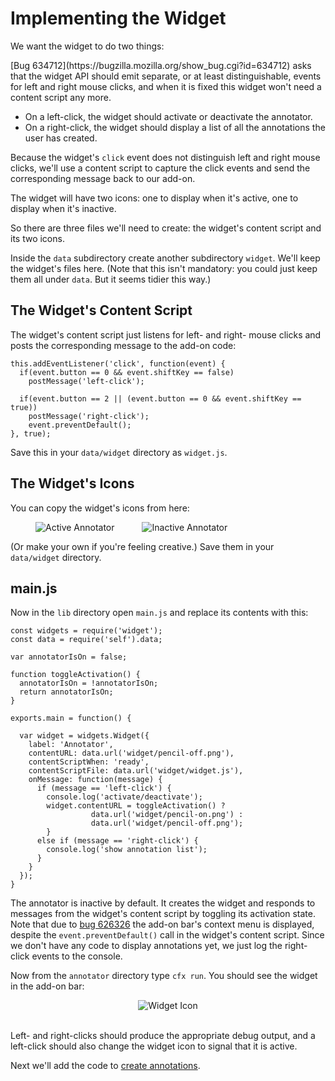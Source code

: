 # Implementing the Widget #

We want the widget to do two things:

<span class="aside">
[Bug 634712](https://bugzilla.mozilla.org/show_bug.cgi?id=634712) asks that
the widget API should emit separate, or at least distinguishable, events for
left and right mouse clicks, and when it is fixed this widget won't need a
content script any more.</span>

* On a left-click, the widget should activate or deactivate the annotator.
* On a right-click, the widget should display a list of all the annotations
the user has created.

Because the widget's `click` event does not distinguish left and right mouse
clicks, we'll use a content script to capture the click events and send the
corresponding message back to our add-on.

The widget will have two icons: one to display when it's active, one to display
when it's inactive.

So there are three files we'll need to create: the widget's content script and
its two icons.

Inside the `data` subdirectory create another subdirectory `widget`. We'll
keep the widget's files here. (Note that this isn't mandatory: you could just
keep them all under `data`.  But it seems tidier this way.)

## The Widget's Content Script ##

The widget's content script just listens for left- and right- mouse clicks and
posts the corresponding message to the add-on code:

    this.addEventListener('click', function(event) {
      if(event.button == 0 && event.shiftKey == false)
        postMessage('left-click');

      if(event.button == 2 || (event.button == 0 && event.shiftKey == true))
        postMessage('right-click');
        event.preventDefault();
    }, true);

Save this in your `data/widget` directory as `widget.js`.

## The Widget's Icons ##

You can copy the widget's icons from here:

<img style="margin-left:40px; margin-right:20px;" src="media/annotator/pencil-on.png" alt="Active Annotator">
<img style="margin-left:20px; margin-right:20px;" src="media/annotator/pencil-off.png" alt="Inactive Annotator">

(Or make your own if you're feeling creative.) Save them in your `data/widget` directory.

## main.js ##

Now in the `lib` directory open `main.js` and replace its contents with this:

    const widgets = require('widget');
    const data = require('self').data;

    var annotatorIsOn = false;

    function toggleActivation() {
      annotatorIsOn = !annotatorIsOn;
      return annotatorIsOn;
    }

    exports.main = function() {

      var widget = widgets.Widget({
        label: 'Annotator',
        contentURL: data.url('widget/pencil-off.png'),
        contentScriptWhen: 'ready',
        contentScriptFile: data.url('widget/widget.js'),
        onMessage: function(message) {
          if (message == 'left-click') {
            console.log('activate/deactivate');
            widget.contentURL = toggleActivation() ?
                      data.url('widget/pencil-on.png') :
                      data.url('widget/pencil-off.png');
            }
          else if (message == 'right-click') {
            console.log('show annotation list');
          }
        }
      });
    }

The annotator is inactive by default. It creates the widget and responds to
messages from the widget's content script by toggling its activation state.
<span class="aside">Note that due to
[bug 626326](https://bugzilla.mozilla.org/show_bug.cgi?id=626326) the add-on
bar's context menu is displayed, despite the `event.preventDefault()` call
in the widget's content script.</span>
Since we don't have any code to display annotations yet, we just log the
right-click events to the console.

Now from the `annotator` directory type `cfx run`. You should see the widget
in the add-on bar:

<div align="center">
<img src="media/annotator/widget-icon.png" alt="Widget Icon">
</div>
<br>

Left- and right-clicks should produce the appropriate debug output, and a
left-click should also change the widget icon to signal that it is active.

Next we'll add the code to
[create annotations](dev-guide/addon-development/annotator/creating.html).
